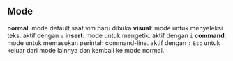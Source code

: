## Mode
**normal**: mode default saat vim baru dibuka
**visual**: mode untuk menyeleksi teks. aktif dengan `v`
**insert**: mode untuk mengetik. aktif dengan `i`
**command**: mode untuk memasukan perintah command-line. aktif dengan `:`
`Esc` untuk keluar dari mode lainnya dan kembali ke mode normal.